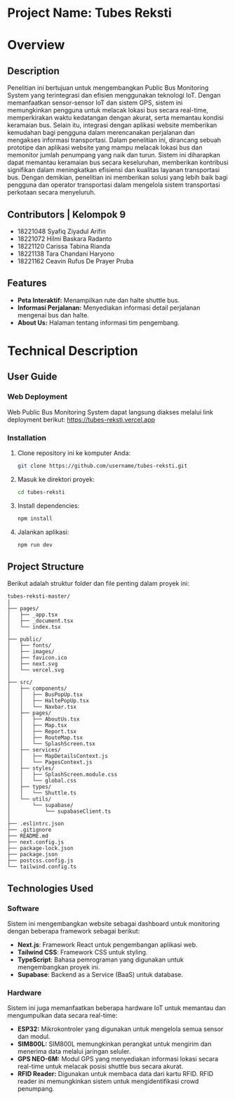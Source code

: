 
# Project Name: Tubes Reksti

# Overview
## Description
Penelitian ini bertujuan untuk mengembangkan Public Bus Monitoring System yang terintegrasi dan efisien menggunakan teknologi IoT. Dengan memanfaatkan sensor-sensor IoT dan sistem GPS, sistem ini memungkinkan pengguna untuk melacak lokasi bus secara real-time, memperkirakan waktu kedatangan dengan akurat, serta memantau kondisi keramaian bus. Selain itu, integrasi dengan aplikasi website memberikan kemudahan bagi pengguna dalam merencanakan perjalanan dan mengakses informasi transportasi.
Dalam penelitian ini, dirancang sebuah prototipe dan aplikasi website yang mampu melacak lokasi bus dan memonitor jumlah penumpang yang naik dan turun. Sistem ini diharapkan dapat memantau keramaian bus secara keseluruhan, memberikan kontribusi signifikan dalam meningkatkan efisiensi dan kualitas layanan transportasi bus. Dengan demikian, penelitian ini memberikan solusi yang lebih baik bagi pengguna dan operator transportasi dalam mengelola sistem transportasi perkotaan secara menyeluruh.

## Contributors | Kelompok 9
- 18221048 Syafiq Ziyadul Arifin
- 18221072 Hilmi Baskara Radanto
- 18221120 Carissa Tabina Rianda
- 18221138 Tara Chandani Haryono
- 18221162 Ceavin Rufus De Prayer Pruba

## Features
- **Peta Interaktif:** Menampilkan rute dan halte shuttle bus.
- **Informasi Perjalanan:** Menyediakan informasi detail perjalanan mengenai bus dan halte.
- **About Us:** Halaman tentang informasi tim pengembang.

# Technical Description

## User Guide
### Web Deployment
Web Public Bus Monitoring System dapat langsung diakses melalui link deployment berikut: https://tubes-reksti.vercel.app

### Installation
1. Clone repository ini ke komputer Anda:
    ```bash
    git clone https://github.com/username/tubes-reksti.git
    ```
2. Masuk ke direktori proyek:
    ```bash
    cd tubes-reksti
    ```
3. Install dependencies:
    ```bash
    npm install
    ```
4. Jalankan aplikasi:
    ```bash
    npm run dev
    ```

## Project Structure
Berikut adalah struktur folder dan file penting dalam proyek ini:

```
tubes-reksti-master/
│
├── pages/
│   ├── _app.tsx
│   ├── _document.tsx
│   └── index.tsx
│
├── public/
│   ├── fonts/
│   ├── images/
│   ├── favicon.ico
│   ├── next.svg
│   └── vercel.svg
│
├── src/
│   ├── components/
│   │   ├── BusPopUp.tsx
│   │   ├── HaltePopUp.tsx
│   │   └── Navbar.tsx
│   ├── pages/
│   │   ├── AboutUs.tsx
│   │   ├── Map.tsx
│   │   ├── Report.tsx
│   │   ├── RouteMap.tsx
│   │   └── SplashScreen.tsx
│   ├── services/
│   │   ├── MapDetailsContext.js
│   │   └── PagesContext.js
│   ├── styles/
│   │   ├── SplashScreen.module.css
│   │   └── global.css
│   ├── types/
│   │   └── Shuttle.ts
│   └── utils/
│       └── supabase/
│           └── supabaseClient.ts
│
├── .eslintrc.json
├── .gitignore
├── README.md
├── next.config.js
├── package-lock.json
├── package.json
├── postcss.config.js
└── tailwind.config.ts
```

## Technologies Used
### Software
Sistem ini mengembangkan website sebagai dashboard untuk monitoring dengan beberapa framework sebagai berikut:
- **Next.js**: Framework React untuk pengembangan aplikasi web.
- **Tailwind CSS**: Framework CSS untuk styling.
- **TypeScript**: Bahasa pemrograman yang digunakan untuk mengembangkan proyek ini.
- **Supabase**: Backend as a Service (BaaS) untuk database.

### Hardware
Sistem ini juga memanfaatkan beberapa hardware IoT untuk memantau dan mengumpulkan data secara real-time:
- **ESP32:** Mikrokontroler yang digunakan untuk mengelola semua sensor dan modul.
- **SIM800L:** SIM800L memungkinkan perangkat untuk mengirim dan menerima data melalui jaringan seluler.
- **GPS NEO-6M:** Modul GPS yang menyediakan informasi lokasi secara real-time untuk melacak posisi shuttle bus secara akurat.
- **RFID Reader:** Digunakan untuk membaca data dari kartu RFID. RFID reader ini memungkinkan sistem untuk mengidentifikasi crowd penumpang.

